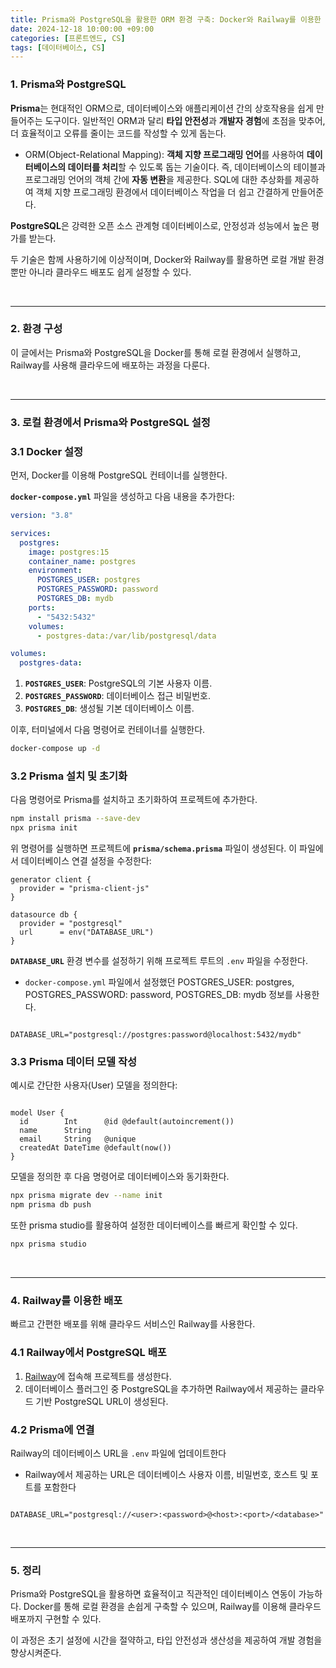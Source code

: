 ```yaml
---
title: Prisma와 PostgreSQL을 활용한 ORM 환경 구축: Docker와 Railway를 이용한 배포 가이드
date: 2024-12-18 10:00:00 +09:00
categories: [프론트엔드, CS]
tags: [데이터베이스, CS]
---
```


### 1. Prisma와 PostgreSQL

**Prisma**는 현대적인 ORM으로, 데이터베이스와 애플리케이션 간의 상호작용을 쉽게 만들어주는 도구이다. 일반적인 ORM과 달리 **타입 안전성**과 **개발자 경험**에 초점을 맞추어, 더 효율적이고 오류를 줄이는 코드를 작성할 수 있게 돕는다.

- ORM(Object-Relational Mapping): **객체 지향 프로그래밍 언어**를 사용하여 **데이터베이스의 데이터를 처리**할 수 있도록 돕는 기술이다. 즉, 데이터베이스의 테이블과 프로그래밍 언어의 객체 간에 **자동 변환**을 제공한다. SQL에 대한 추상화를 제공하여 객체 지향 프로그래밍 환경에서 데이터베이스 작업을 더 쉽고 간결하게 만들어준다.

**PostgreSQL**은 강력한 오픈 소스 관계형 데이터베이스로, 안정성과 성능에서 높은 평가를 받는다.

두 기술은 함께 사용하기에 이상적이며, Docker와 Railway를 활용하면 로컬 개발 환경뿐만 아니라 클라우드 배포도 쉽게 설정할 수 있다.

<br />

---

### 2. 환경 구성

이 글에서는 Prisma와 PostgreSQL을 Docker를 통해 로컬 환경에서 실행하고, Railway를 사용해 클라우드에 배포하는 과정을 다룬다.

<br />

---

### 3. 로컬 환경에서 Prisma와 PostgreSQL 설정

### 3.1 Docker 설정

먼저, Docker를 이용해 PostgreSQL 컨테이너를 실행한다.

**`docker-compose.yml`** 파일을 생성하고 다음 내용을 추가한다:

```yaml
version: "3.8"

services:
  postgres:
    image: postgres:15
    container_name: postgres
    environment:
      POSTGRES_USER: postgres
      POSTGRES_PASSWORD: password
      POSTGRES_DB: mydb
    ports:
      - "5432:5432"
    volumes:
      - postgres-data:/var/lib/postgresql/data

volumes:
  postgres-data:
```

1. **`POSTGRES_USER`**: PostgreSQL의 기본 사용자 이름.
2. **`POSTGRES_PASSWORD`**: 데이터베이스 접근 비밀번호.
3. **`POSTGRES_DB`**: 생성될 기본 데이터베이스 이름.

이후, 터미널에서 다음 명령어로 컨테이너를 실행한다.

```bash
docker-compose up -d
```

### 3.2 Prisma 설치 및 초기화

다음 명령어로 Prisma를 설치하고 초기화하여 프로젝트에 추가한다.

```bash
npm install prisma --save-dev
npx prisma init
```

위 명령어를 실행하면 프로젝트에 **`prisma/schema.prisma`** 파일이 생성된다. 이 파일에서 데이터베이스 연결 설정을 수정한다:

```
generator client {
  provider = "prisma-client-js"
}

datasource db {
  provider = "postgresql"
  url      = env("DATABASE_URL")
}
```

**`DATABASE_URL`** 환경 변수를 설정하기 위해 프로젝트 루트의 `.env` 파일을 수정한다.

- `docker-compose.yml` 파일에서 설정했던 POSTGRES_USER: postgres, POSTGRES_PASSWORD: password, POSTGRES_DB: mydb 정보를 사용한다.

```

DATABASE_URL="postgresql://postgres:password@localhost:5432/mydb"
```

### 3.3 Prisma 데이터 모델 작성

예시로 간단한 사용자(User) 모델을 정의한다:

```

model User {
  id        Int      @id @default(autoincrement())
  name      String
  email     String   @unique
  createdAt DateTime @default(now())
}
```

모델을 정의한 후 다음 명령어로 데이터베이스와 동기화한다.

```bash
npx prisma migrate dev --name init
npm prisma db push
```

또한 prisma studio를 활용하여 설정한 데이터베이스를 빠르게 확인할 수 있다.

```jsx
npx prisma studio
```

<br />

---

### 4. Railway를 이용한 배포

빠르고 간편한 배포를 위해 클라우드 서비스인 Railway를 사용한다.

### 4.1 Railway에서 PostgreSQL 배포

1. [Railway](https://railway.app/)에 접속해 프로젝트를 생성한다.
2. 데이터베이스 플러그인 중 PostgreSQL을 추가하면 Railway에서 제공하는 클라우드 기반 PostgreSQL URL이 생성된다.

### 4.2 Prisma에 연결

Railway의 데이터베이스 URL을 `.env` 파일에 업데이트한다

- Railway에서 제공하는 URL은 데이터베이스 사용자 이름, 비밀번호, 호스트 및 포트를 포함한다

```

DATABASE_URL="postgresql://<user>:<password>@<host>:<port>/<database>"
```

<br />

---

### 5. 정리

Prisma와 PostgreSQL을 활용하면 효율적이고 직관적인 데이터베이스 연동이 가능하다. Docker를 통해 로컬 환경을 손쉽게 구축할 수 있으며, Railway를 이용해 클라우드 배포까지 구현할 수 있다.

이 과정은 초기 설정에 시간을 절약하고, 타입 안전성과 생산성을 제공하여 개발 경험을 향상시켜준다.
